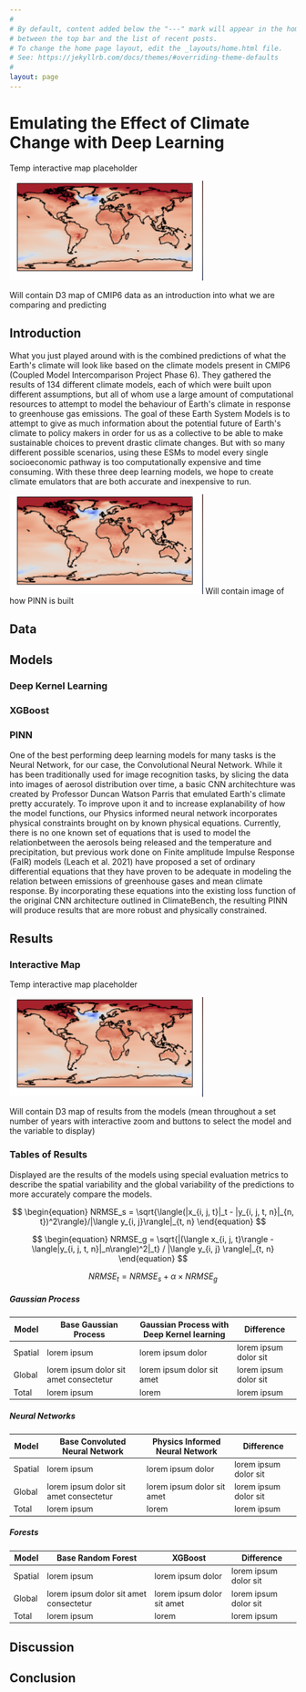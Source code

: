 ```yaml
---
#
# By default, content added below the "---" mark will appear in the home page
# between the top bar and the list of recent posts.
# To change the home page layout, edit the _layouts/home.html file.
# See: https://jekyllrb.com/docs/themes/#overriding-theme-defaults
#
layout: page
---
```

# Emulating the Effect of Climate Change with Deep Learning

<!-- Interactive Map -->
Temp interactive map placeholder

<img src="assets/images/temp map.png">

Will contain D3 map of CMIP6 data as an introduction into what we are comparing and predicting


## Introduction

What you just played around with is the combined predictions of what the Earth's climate will look like based on the climate models present in CMIP6 (Coupled Model Intercomparison Project Phase 6). They gathered the results of 134 different climate models, each of which were built upon different assumptions, but all of whom use a large amount of computational resources to attempt to model the behaviour of Earth's climate in response to greenhouse gas emissions. The goal of these Earth System Models is to attempt to give as much information about the potential future of Earth's climate to policy makers in order for us as a collective to be able to make sustainable choices to prevent drastic climate changes. But with so many different possible scenarios, using these ESMs to model every single socioeconomic pathway is too computationally expensive and time consuming. With these three deep learning models, we hope to create climate emulators that are both accurate and inexpensive to run.

<img src="assets/images/temp map.png">
Will contain image of how PINN is built

## Data


## Models


### Deep Kernel Learning

### XGBoost

### PINN

One of the best performing deep learning models for many tasks is the Neural Network, for our case, the Convolutional Neural Network. While it has been traditionally used for image recognition tasks, by slicing the data into images of aerosol distribution over time, a basic CNN architechture was created by Professor Duncan Watson Parris that emulated Earth's climate pretty accurately. To improve upon it and to increase explanability of how the model functions, our Physics informed neural network incorporates physical constraints brought on by known physical equations. Currently, there is no one known set of equations that is used to model the relationbetween the aerosols being released and the temperature and precipitation, but previous work done on Finite amplitude Impulse Response (FaIR) models (Leach et al. 2021) have proposed a set of ordinary differential equations that they have proven to be adequate in modeling the relation between emissions of greenhouse gases and mean climate response. By incorporating these equations into the existing loss function of the original CNN architecture outlined in ClimateBench, the resulting PINN will produce results that are more robust and physically constrained.

## Results
### Interactive Map

Temp interactive map placeholder

<img src="assets/images/temp map.png">

Will contain D3 map of results from the models (mean throughout a set number of years with interactive zoom and buttons to select the model and the variable to display)



### Tables of Results
Displayed are the results of the models using special evaluation metrics to describe the spatial variability and the global variability of the predictions to more accurately compare the models. 

$$
\begin{equation}
    NRMSE_s = \sqrt{\langle(|x_{i, j, t}|_t - |y_{i, j, t, n}|_{n, t})^2\rangle}/|\langle y_{i, j}\rangle|_{t, n}
\end{equation}
$$

$$
\begin{equation}
    NRMSE_g = \sqrt{|(\langle x_{i, j, t}\rangle - \langle|y_{i, j, t, n}|_n\rangle)^2|_t} / |\langle y_{i, j} \rangle|_{t, n}
\end{equation}
$$

$$
\begin{equation}
    NRMSE_t = NRMSE_s + \alpha \times NRMSE_g
\end{equation}
$$

##### Gaussian Process

Model | Base Gaussian Process | Gaussian Process with Deep Kernel learning  | Difference | 
--- | --- | --- | ---
Spatial | lorem ipsum | lorem ipsum dolor | lorem ipsum dolor sit
Global | lorem ipsum dolor sit amet consectetur | lorem ipsum dolor sit amet | lorem ipsum dolor sit
Total | lorem ipsum | lorem | lorem ipsum

##### Neural Networks

Model | Base Convoluted Neural Network | Physics Informed Neural Network  | Difference | 
--- | --- | --- | ---
Spatial | lorem ipsum | lorem ipsum dolor | lorem ipsum dolor sit
Global | lorem ipsum dolor sit amet consectetur | lorem ipsum dolor sit amet | lorem ipsum dolor sit
Total | lorem ipsum | lorem | lorem ipsum

##### Forests

Model | Base Random Forest | XGBoost  | Difference | 
--- | --- | --- | ---
Spatial | lorem ipsum | lorem ipsum dolor | lorem ipsum dolor sit
Global | lorem ipsum dolor sit amet consectetur | lorem ipsum dolor sit amet | lorem ipsum dolor sit
Total | lorem ipsum | lorem | lorem ipsum

## Discussion


## Conclusion